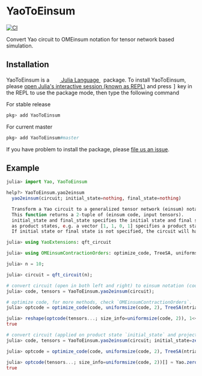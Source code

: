 # YaoToEinsum

[![CI](https://github.com/QuantumBFS/YaoToEinsum.jl/workflows/CI/badge.svg)](https://github.com/QuantumBFS/YaoToEinsum.jl/actions)

Convert Yao circuit to OMEinsum notation for tensor network based simulation.

## Installation

<p>
YaoToEinsum is a &nbsp;
    <a href="https://julialang.org">
        <img src="https://raw.githubusercontent.com/JuliaLang/julia-logo-graphics/master/images/julia.ico" width="16em">
        Julia Language
    </a>
    &nbsp; package. To install YaoToEinsum,
    please <a href="https://docs.julialang.org/en/v1/manual/getting-started/">open
    Julia's interactive session (known as REPL)</a> and press <kbd>]</kbd> key in the REPL to use the package mode, then type the following command
</p>

For stable release

```julia
pkg> add YaoToEinsum
```

For current master

```julia
pkg> add YaoToEinsum#master
```

If you have problem to install the package, please [file us an issue](https://github.com/QuantumBFS/YaoToEinsum.jl/issues/new).

## Example
```julia
julia> import Yao, YaoToEinsum

help?> YaoToEinsum.yao2einsum
  yao2einsum(circuit; initial_state=nothing, final_state=nothing)

  Transform a Yao circuit to a generalized tensor network (einsum) notation. 
  This function returns a 2-tuple of (einsum code, input tensors). 
  initial_state and final_state specifies the initial state and final state
  as product states, e.g. a vector [1, 1, 0, 1] specifies a product state |1⟩⊗|1⟩⊗|0⟩⊗|1⟩. 
  If initial state or final state is not specified, the circuit will have open edges.

julia> using YaoExtensions: qft_circuit

julia> using OMEinsumContractionOrders: optimize_code, TreeSA, uniformsize

julia> n = 10;

julia> circuit = qft_circuit(n);

# convert circuit (open in both left and right) to einsum notation (code) and tensors.
julia> code, tensors = YaoToEinsum.yao2einsum(circuit);

# optimize code, for more methods, check `OMEinsumContractionOrders`.
julia> optcode = optimize_code(code, uniformsize(code, 2), TreeSA(ntrials=1));

julia> reshape(optcode(tensors...; size_info=uniformsize(code, 2)), 1<<n, 1<<n) ≈ Yao.mat(circuit)
true

# convert circuit (applied on product state `initial_state` and projected to output state `final_state`)
julia> code, tensors = YaoToEinsum.yao2einsum(circuit; initial_state=zeros(Bool, n), final_state=zeros(Bool, n));

julia> optcode = optimize_code(code, uniformsize(code, 2), TreeSA(ntrials=1));

julia> optcode(tensors...; size_info=uniformsize(code, 2))[] ≈ Yao.zero_state(n)' * (Yao.zero_state(n) |> circuit)
true
```
